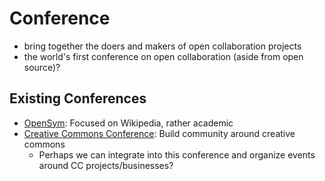 # Conference

- bring together the doers and makers of open collaboration projects
- the world's first conference on open collaboration (aside from open source)?

## Existing Conferences

- [OpenSym](https://opensym.org/): Focused on Wikipedia, rather academic
- [Creative Commons Conference](https://summit.creativecommons.org/): Build community around creative commons
  - Perhaps we can integrate into this conference and organize events around CC projects/businesses?
